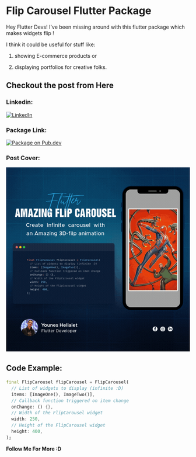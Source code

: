 # Flip Carousel Flutter Package
Hey Flutter Devs!
I've been missing around with this flutter package which makes widgets flip ! 

I think it could be useful for stuff like:  

1. showing E-commerce products or 

2. displaying portfolios for creative folks.


## Checkout the post from Here
### Linkedin:
[![LinkedIn](https://raw.githubusercontent.com/gauravghongde/social-icons/9d939e1c5b7ea4a24ac39c3e4631970c0aa1b920/SVG/Color/LinkedIN.svg)](//)

### Package Link:
[![Package on Pub.dev](https://pub.dev/static/hash-sssmi4ln/img/pub-dev-logo.svg)](https://pub.dev/packages/flip_carousel)

### Post Cover:
![Package Cover](https://raw.githubusercontent.com/Kind-Unes/My-Posts/master/Flutter%20Fip%20Carousel/POST.gif)

## Code Example:
```dart
final FlipCarousel flipCarousel = FlipCarousel(
  // List of widgets to display (infinite :D)
  items: [ImageOne(), ImageTwo()],
  // Callback function triggered on item change
  onChange: () {},
  // Width of the FlipCarousel widget
  width: 250,
  // Height of the FlipCarousel widget
  height: 400,
);

```

**Follow Me For More :D**
